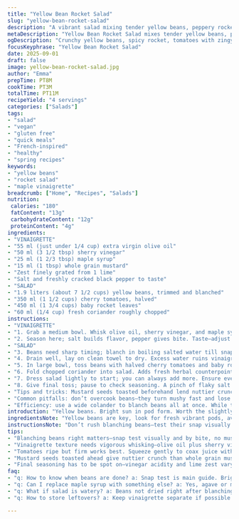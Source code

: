 ```yaml
---
title: "Yellow Bean Rocket Salad"
slug: "yellow-bean-rocket-salad"
description: "A vibrant salad mixing tender yellow beans, peppery rocket, and juicy tomatoes. A tangy vinaigrette with sherry vinegar, a hint of maple syrup, and lime zest wakes up the flavors. Fresh coriander adds a punch. Blanch beans till just tender, they should snap, never mushy. Tomatoes bring brightness, rocket peppery heat. Quick to assemble, colors pop on the plate. Vegan and gluten free, easy to swap maple for agave. Mustard seeds swap in for whole grain mustard for crunch. Perfect light starter or side that doesn't overthink the veg."
metaDescription: "Yellow Bean Rocket Salad mixes tender yellow beans, peppery rocket, juicy tomatoes and a tangy vinaigrette with maple syrup and lime zest. Quick, fresh, vibrant."
ogDescription: "Crunchy yellow beans, spicy rocket, tomatoes with zingy vinaigrette. Bright, fresh, quick prep. Maple sweetens, lime zest wakes up flavors. Vegan, gluten free."
focusKeyphrase: "Yellow Bean Rocket Salad"
date: 2025-09-01
draft: false
image: yellow-bean-rocket-salad.jpg
author: "Emma"
prepTime: PT8M
cookTime: PT3M
totalTime: PT11M
recipeYield: "4 servings"
categories: ["Salads"]
tags:
- "salad"
- "vegan"
- "gluten free"
- "quick meals"
- "French-inspired"
- "healthy"
- "spring recipes"
keywords:
- "yellow beans"
- "rocket salad"
- "maple vinaigrette"
breadcrumb: ["Home", "Recipes", "Salads"]
nutrition: 
 calories: "180"
 fatContent: "13g"
 carbohydrateContent: "12g"
 proteinContent: "4g"
ingredients:
- "VINAIGRETTE"
- "55 ml (just under 1/4 cup) extra virgin olive oil"
- "50 ml (3 1/2 tbsp) sherry vinegar"
- "25 ml (1 2/3 tbsp) maple syrup"
- "15 ml (1 tbsp) whole grain mustard"
- "Zest finely grated from 1 lime"
- "Salt and freshly cracked black pepper to taste"
- "SALAD"
- "1.9 liters (about 7 1/2 cups) yellow beans, trimmed and blanched"
- "350 ml (1 1/2 cups) cherry tomatoes, halved"
- "450 ml (1 3/4 cups) baby rocket leaves"
- "60 ml (1/4 cup) fresh coriander roughly chopped"
instructions:
- "VINAIGRETTE"
- "1. Grab a medium bowl. Whisk olive oil, sherry vinegar, and maple syrup vigorously—watch the glossy emulsion start taking shape. Add whole grain mustard for grainy texture, lime zest for brightness."
- "2. Season here; salt builds flavor, pepper gives bite. Taste—adjust acidity or sweetness if necessary. You want balanced tang, not overpowering sour or syrupy."
- "SALAD"
- "3. Beans need sharp timing; blanch in boiling salted water till snap-just-tender—about 3 minutes. You’re looking for a vibrant yellow-green contrast, with a satisfying bite. Shock immediately in ice water to halt cooking—preserves color and crunch."
- "4. Drain well, lay on clean towel to dry. Excess water ruins vinaigrette from sticking."
- "5. In large bowl, toss beans with halved cherry tomatoes and baby rocket. Tomatoes should burst under gentle squeeze, releasing juice but intact enough to offer sweetness and acidity."
- "6. Fold chopped coriander into salad. Adds fresh herbal counterpoint; swap for basil for gentler earthiness or mint for cooling twist."
- "7. Dress salad lightly to start; you can always add more. Ensure every bite gets vinaigrette but salad doesn’t swim in it."
- "8. Give final toss; pause to check seasoning. A pinch of flaky salt on top can elevate all elements. Serve immediately or room temp."
- "Tips and tricks: Mustard seeds toasted beforehand lend nuttier crunch if you prefer texture play. If short on coriander, add finely chopped fresh parsley or tarragon for aromatic complexity. If maple scarce, agave or light honey works but watch sweetness adjusted to your taste."
- "Common pitfalls: don’t overcook beans—they turn mushy fast and lose color. Let beans dry well after blanching or vinaigrette slides off. Be cautious with lime zest amount; too much bitter pith ruins delicate balance."
- "Efficiency: use a wide colander to blanch beans all at once. While they cool, make dressing. Multitasking sharpens timing and keeps beans crunchy and salad fresh."
introduction: "Yellow beans. Bright sun in pod form. Worth the slightly unusual veg hunt—so crisp, sweet. Tried green beans but they overshadow subtlety here. Rocket peppery and fresh, pairs like best friends with yellow haricots. Tomatoes add juicy breaks, color contrast sharpens senses. Vinaigrette tang brings it all alive, lime cuts richness. Maple syrup sneaking in sweetness—not cloying, just balancing acidic punch. Sometimes I swap coriander for a handful of basil or parsley, depending what’s hanging around. No nuts, no dairy, no gluten fuss. Quick, 10 minutes prep but packed with sensory rewards. Visual pop, snap of beans under teeth, zing of vinaigrette, herbal brightness lingering. Meals don’t always need heavy lifting. This one—light but textured, lively, straightforward."
ingredientsNote: "Yellow beans are key, look for fresh vibrant pods, avoid limp or overly thick stalks. Blanch fresh not frozen for best snap and color. Coriander fresh, since it’s potent and can dominate—can swap with parsley or basil according to preference. Sherry vinegar chosen for its nuttiness and depth; white wine vinegar works fine in pinch. Maple syrup for sweetness but agave or mild honey substitutes fine; adjust quantities by eye and palate. Whole grain mustard adds texture and slight sharpness; Dijon could replace but loses crunch. Cherry tomatoes ripe but firm, so they hold shape partially. Rocket baby leaves soft but peppery; if strong, toss less or add milder spinach or arugula. Olive oil quality matters—choose earthy, grassy extra virgin for best mouthfeel."
instructionsNote: "Don’t rush blanching beans—test their snap visually and tactilely during cooking; no mush. Shock immediately in ice water—this stops cooking instantly, keeps color vivid. Drain and pat dry thoroughly; wet beans dilute vinaigrette and cause salad to slip. Vinaigrette whisked vigorously until emulsified creates silkiness that coats beans evenly here. Mustard seeds or whole grain mustard included not just for heat but texture contrast and bursts of sharp flavor inside dressing. Toss salad gently; overmixing bruises tomatoes and rockets leaves, risks bitterness from bruised greens. Dress lightly—can always add more but can’t take back overdressing. Final seasoning always needs check—vinegar and lime can vary in acid strength batch to batch, so tweak salt and pepper accordingly. Use fresh lime zest only—dried zest tastes dull and bitter. Make ahead possible to an extent but toss at last minute so greens stay crisp and beans firm."
tips:
- "Blanching beans right matters—snap test visually and by bite, no mush, vibrant green-yellow color pops when shocks ice cold water. Stops cooking instantly. Don’t skip drying, wet beans kill vinaigrette emulsifying, makes salad soggy."
- "Vinaigrette texture needs vigorous whisking—olive oil plus sherry vinegar plus maple syrup emulsify into glossy coating for beans. Mustard seeds add crunch, grainy texture inside dressing. Lime zest not just flavor but brightness dimension. Adjust acid with vinegar and lime carefully."
- "Tomatoes ripe but firm works best. Squeeze gently to coax juice without turning tomatoes mushy. Rocket’s pepper edge sharp but not overwhelming; can cut with spinach or baby arugula if too strong. Coriander swaps well for basil or parsley—different herbal notes but fresh punch remains."
- "Mustard seeds toasted ahead give nuttier crunch than whole grain mustard. Maple syrup sweetness balances acidity; alternatives like agave or mild honey need careful taste check. Whole grain mustard provides slight sharpness and texture contrast in vinaigrette."
- "Final seasoning has to be spot on—vinegar acidity and lime zest vary batch to batch, salt-pinch lifts all flavors but overdosing ruins balance fast. Toss salad gently; bruised tomatoes or rocket leaves bring bitterness. Dress lightly at first; add more if needed, no drowning salad."
faq:
- "q: How to know when beans are done? a: Snap test is main guide. Bright color change too. No mush, bite still firm with resistance. Boil just 3 minutes max. Ice water shock stops cook. Overcooking turns limp, dull colored beans."
- "q: Can I replace maple syrup with something else? a: Yes, agave or mild honey works—watch sweetness level carefully. Maple has subtle flavor, alternatives less complex so adjust taste after mixing vinaigrette. Don’t over-sweeten or mask vinegar punch."
- "q: What if salad is watery? a: Beans not dried right after blanching. Wet beans cause vinaigrette to slide off, salad soggy. Use towel to pat dry thoroughly. Also, tomatoes releasing too much juice can be an issue; pick firmer fruit, squeeze gently only."
- "q: How to store leftovers? a: Keep vinaigrette separate if possible. Salad lasts 1 day refrigerated but leaves wilt. Beans hold crunch longer if dried well initially. Room temp okay short term but best fresh. Toss right before serving for crispness."

---
```

